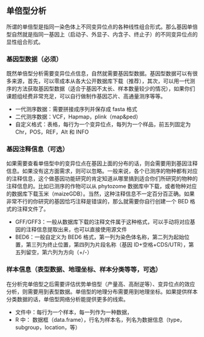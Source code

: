 ## 单倍型分析

所谓的单倍型是指同一染色体上不同变异位点的各种线性组合形式。那么基因单倍型自然就是指同一基因上（启动子、外显子、内含子、终止子）的不同变异位点的显性组合形式。

### 基因型数据（必须）

既然单倍型分析需要变异位点信息，自然就需要基因型数据。基因型数据可以有很多来源，首先，可以零成本从各大公开数据库下载（推荐），其次，可以用一代测序的方法获取基因型数据（适合于基因不太长、样本数量较少的情况），如果你们课题组经费非常充足，可以自行做制作基因芯片、高通量测序等等。

- 一代测序数据：需要拼接成序列并保存成 fasta 格式
- 二代测序数据：VCF，Hapmap，plink（map&ped）
- 自定义格式：表格，每行为一个变异位点，每列为一个样品，前五列固定为 Chr，POS，REF，Alt 和 INFO

### 基因注释信息（可选）

如果需要查看单倍型中的变异位点在基因上面的分布的话，则会需要用到基因注释信息。如果没有这方面需求，则可以忽略。一般来说，各个已测序的物种都有对应的注释信息，这个做基因功能研究的肯定知道从哪里搞到适合你们所研究的物种的注释信息的。比如已测序的作物可以从 phytozome 数据库中下载，或者物种对应的数据库下载玉米（maizeGDB）。当然，这种注释信息不一定百分百正确。如果非常不行的你研究的基因恰巧注释是错误的，那么就需要你自行创建一个 BED 格式的注释文件了。

- GFF/GFF3：一般从数据库下载的注释文件属于这种格式，可以手动将对应基因的注释信息提取出来，也可以直接使用源文件
- BED6：一般自定义为 BED6 格式，第一列为染色体名称，第二列为起始位置，第三列为终止位置，第四列为片段名称（基因 ID+空格+CDS/UTR），第五列留空，第六列为方向（+/-）

### 样本信息（表型数据、地理坐标、样本分类等等，可选）

在分析完单倍型之后需要评估优势单倍型（产量高、高耐逆等）、变异位点的效应分析，则需要用到表型数据。单倍型的地理分布需要用到地理坐标。如果提供样本分类数据的话，单倍型网络分析能提供更多的线索。

- 文件中：每行为一个样本，每一列作为一种数据，
- R 中： 数据框（data.frame），行名为样本名，列名为数据信息（type，subgroup，location，等）